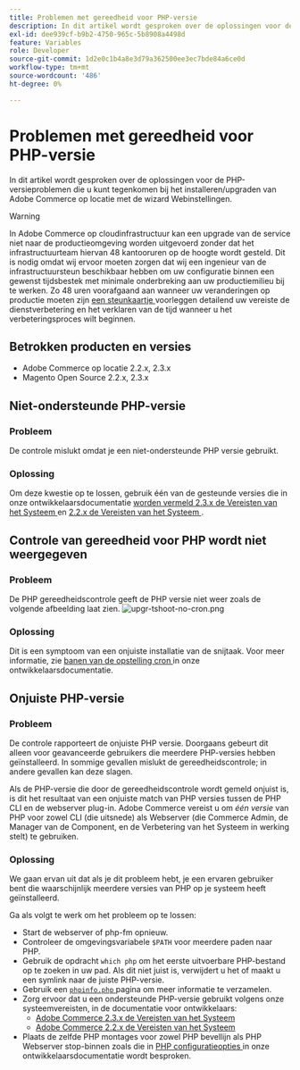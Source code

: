 ```yaml
---
title: Problemen met gereedheid voor PHP-versie
description: In dit artikel wordt gesproken over de oplossingen voor de PHP-versieproblemen die u kunt tegenkomen bij het installeren/upgraden van Adobe Commerce op locatie met de wizard Webinstellingen.
exl-id: dee939cf-b9b2-4750-965c-5b8908a4498d
feature: Variables
role: Developer
source-git-commit: 1d2e0c1b4a8e3d79a362500ee3ec7bde84a6ce0d
workflow-type: tm+mt
source-wordcount: '486'
ht-degree: 0%

---
```


# Problemen met gereedheid voor PHP-versie

In dit artikel wordt gesproken over de oplossingen voor de PHP-versieproblemen die u kunt tegenkomen bij het installeren/upgraden van Adobe Commerce op locatie met de wizard Webinstellingen.

>[!WARNING]
>
>In Adobe Commerce op cloudinfrastructuur kan een upgrade van de service niet naar de productieomgeving worden uitgevoerd zonder dat het infrastructuurteam hiervan 48 kantooruren op de hoogte wordt gesteld. Dit is nodig omdat wij ervoor moeten zorgen dat wij een ingenieur van de infrastructuursteun beschikbaar hebben om uw configuratie binnen een gewenst tijdsbestek met minimale onderbreking aan uw productiemilieu bij te werken. Zo 48 uren voorafgaand aan wanneer uw veranderingen op productie moeten zijn [ een steunkaartje ](/help/help-center-guide/help-center/magento-help-center-user-guide.md#submit-ticket) voorleggen detailend uw vereiste de dienstverbetering en het verklaren van de tijd wanneer u het verbeteringsproces wilt beginnen.

## Betrokken producten en versies

* Adobe Commerce op locatie 2.2.x, 2.3.x
* Magento Open Source 2.2.x, 2.3.x

## Niet-ondersteunde PHP-versie

### Probleem

De controle mislukt omdat je een niet-ondersteunde PHP versie gebruikt.

### Oplossing

Om deze kwestie op te lossen, gebruik één van de gesteunde versies die in onze ontwikkelaarsdocumentatie [ worden vermeld 2.3.x de Vereisten van het Systeem ](https://devdocs.magento.com/guides/v2.3/install-gde/system-requirements.html) en [ 2.2.x de Vereisten van het Systeem ](https://devdocs.magento.com/guides/v2.2/install-gde/system-requirements.html).

## Controle van gereedheid voor PHP wordt niet weergegeven

### Probleem

De PHP gereedheidscontrole geeft de PHP versie niet weer zoals de volgende afbeelding laat zien.
![ upgr-tshoot-no-cron.png ](assets/upgr-tshoot-no-cron.png)

### Oplossing

Dit is een symptoom van een onjuiste installatie van de snijtaak. Voor meer informatie, zie [ banen van de opstelling cron ](https://devdocs.magento.com/guides/v2.3/install-gde/install/post-install-config.html#post-install-cron) in onze ontwikkelaarsdocumentatie.

## Onjuiste PHP-versie

### Probleem

De controle rapporteert de onjuiste PHP versie. Doorgaans gebeurt dit alleen voor geavanceerde gebruikers die meerdere PHP-versies hebben geïnstalleerd. In sommige gevallen mislukt de gereedheidscontrole; in andere gevallen kan deze slagen.

Als de PHP-versie die door de gereedheidscontrole wordt gemeld onjuist is, is dit het resultaat van een onjuiste match van PHP versies tussen de PHP CLI en de webserver plug-in. Adobe Commerce vereist u om *één versie* van PHP voor zowel CLI (die uitsnede) als Webserver (die Commerce Admin, de Manager van de Component, en de Verbetering van het Systeem in werking stelt) te gebruiken.

### Oplossing

We gaan ervan uit dat als je dit probleem hebt, je een ervaren gebruiker bent die waarschijnlijk meerdere versies van PHP op je systeem heeft geïnstalleerd.

Ga als volgt te werk om het probleem op te lossen:

* Start de webserver of php-fm opnieuw.
* Controleer de omgevingsvariabele `$PATH` voor meerdere paden naar PHP.
* Gebruik de opdracht `which php` om het eerste uitvoerbare PHP-bestand op te zoeken in uw pad. Als dit niet juist is, verwijdert u het of maakt u een symlink naar de juiste PHP-versie.
* Gebruik een [`phpinfo.php` ](https://devdocs.magento.com/guides/v2.3/install-gde/prereq/optional.html#install-optional-phpinfo) pagina om meer informatie te verzamelen.
* Zorg ervoor dat u een ondersteunde PHP-versie gebruikt volgens onze systeemvereisten, in de documentatie voor ontwikkelaars:
   * [ Adobe Commerce 2.3.x de Vereisten van het Systeem ](https://devdocs.magento.com/guides/v2.3/install-gde/system-requirements.html)
   * [ Adobe Commerce 2.2.x de Vereisten van het Systeem ](https://devdocs.magento.com/guides/v2.2/install-gde/system-requirements.html)
* Plaats de zelfde PHP montages voor zowel PHP bevellijn als PHP Webserver stop-binnen zoals die in [ PHP configuratieopties ](https://devdocs.magento.com/guides/v2.3/install-gde/prereq/php-centos-ubuntu.html) in onze ontwikkelaarsdocumentatie wordt besproken.

